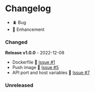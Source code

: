 # Changelog

- 🪲 Bug
- 🎈 Enhancement

### Changed
**Release v1.0.0** - 2022-12-08
- Dockerfile 🎈 [Issue #1](https://github.com/joegasewicz/geolocations-api/issues/1)
- Push image 🎈 [Issue #5](https://github.com/joegasewicz/geolocations-api/issues/5)
- API port and host variables 🎈 [Issue #7](https://github.com/joegasewicz/geolocations-api/issues/7)

### Unreleased


